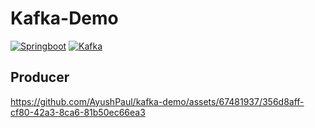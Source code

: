 # Kafka-Demo
[![Springboot](https://img.shields.io/badge/Springboot-v3.0-green)](https://docs.spring.io/spring-boot/docs/current/reference/html/)
[![Kafka](https://img.shields.io/badge/Kafka-v7.3.2-lightblue)](https://developer.confluent.io/)
## Producer




https://github.com/AyushPaul/kafka-demo/assets/67481937/356d8aff-cf80-42a3-8ca6-81b50ec66ea3

